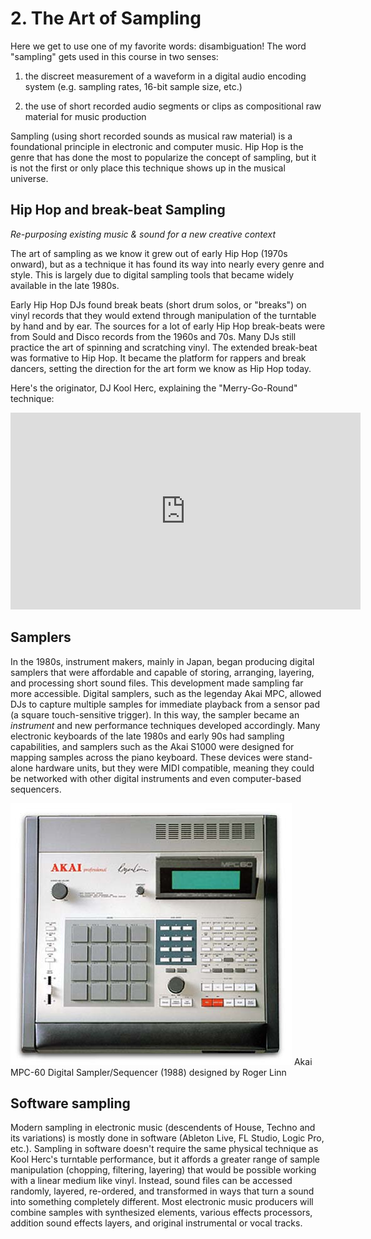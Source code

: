 <link href="../../markdown.css" rel="stylesheet"></link> 

# 2. The Art of Sampling

Here we get to use one of my favorite words: disambiguation! The word "sampling" gets used in this course in two senses:

1. the discreet measurement of a waveform in a digital audio encoding system (e.g. sampling rates, 16-bit sample size, etc.)

2. the use of short recorded audio segments or clips as compositional raw material for music production

Sampling (using short recorded sounds as musical raw material) is a foundational principle in electronic and computer music. Hip Hop is the genre that has done the most to popularize the concept of sampling, but it is not the first or only place this technique shows up in the musical universe.

## Hip Hop and break-beat Sampling
*Re-purposing existing music & sound for a new creative context*

The art of sampling as we know it grew out of early Hip Hop (1970s onward), but as a technique it has found its way into nearly every genre and style. This is largely due to digital sampling tools that became widely available in the late 1980s. 

Early Hip Hop DJs found break beats (short drum solos, or "breaks") on vinyl records that they would extend through manipulation of the turntable by hand and by ear. The sources for a lot of early Hip Hop break-beats were from Sould and Disco records from the 1960s and 70s. Many DJs still practice the art of spinning and scratching vinyl. The extended break-beat was formative to Hip Hop. It became the platform for rappers and break dancers, setting the direction for the art form we know as Hip Hop today.

Here's the originator, DJ Kool Herc, explaining the "Merry-Go-Round" technique:

<iframe width="560" height="315" src="https://www.youtube.com/embed/7qwml-F7zKQ?si=OFd-SLmS9xO0N2La" title="YouTube video player" frameborder="0" allow="accelerometer; autoplay; clipboard-write; encrypted-media; gyroscope; picture-in-picture; web-share" referrerpolicy="strict-origin-when-cross-origin" allowfullscreen></iframe>
<p></p>

## Samplers

In the 1980s, instrument makers, mainly in Japan, began producing digital samplers that were affordable and capable of storing, arranging, layering, and processing short sound files. This development made sampling far more accessible. Digital samplers, such as the legenday Akai MPC, allowed DJs to capture multiple samples for immediate playback from a sensor pad (a square touch-sensitive trigger). In this way, the sampler became an *instrument* and new performance techniques developed accordingly. Many electronic keyboards of the late 1980s and early 90s had sampling capabilities, and samplers such as the Akai S1000 were designed for mapping samples across the piano keyboard. These devices were stand-alone hardware units, but they were MIDI compatible, meaning they could be networked with other digital instruments and even computer-based sequencers.

![Akai MPC 60](images/Akai_MPC60.jpg "Akai MPC-60, image courtesy Kimi95 at Italian Wikipedia") Akai MPC-60 Digital Sampler/Sequencer (1988) designed by Roger Linn

## Software sampling 

Modern sampling in electronic music (descendents of House, Techno and its variations) is mostly done in software (Ableton Live, FL Studio, Logic Pro, etc.). Sampling in software doesn't require the same physical technique as Kool Herc's turntable performance, but it affords a greater range of sample manipulation (chopping, filtering, layering) that would be possible working with a linear medium like vinyl. Instead, sound files can be accessed randomly, layered, re-ordered, and transformed in ways that turn a sound into something completely different. Most electronic music producers will combine samples with synthesized elements, various effects processors, addition sound effects layers, and original instrumental or vocal tracks.